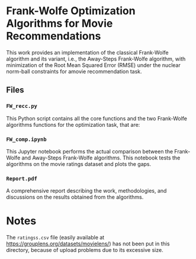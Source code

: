 # Frank-Wolfe Optimization Algorithms for Movie Recommendations

This work provides an implementation of the classical Frank-Wolfe algorithm and its variant, i.e., the Away-Steps Frank-Wolfe algorithm, with minimization of the Root Mean Squared Error (RMSE) under the nuclear norm-ball constraints for amovie recommendation task.

## Files

### `FW_recc.py`

This Python script contains all the core functions and the two Frank-Wolfe algorithms functions for the optimization task, that are:

### `FW_comp.ipynb`

This Jupyter notebook performs the actual comparison between the Frank-Wolfe and Away-Steps Frank-Wolfe algorithms. This notebook tests the algorithms on the movie ratings dataset and plots the gaps.

### `Report.pdf`

A comprehensive report describing the work, methodologies, and discussions on the results obtained from the algorithms.

# Notes

The `ratingss.csv` file (easily available at https://grouplens.org/datasets/movielens/) has not been put in this directory, because of upload problems due to its excessive size.
